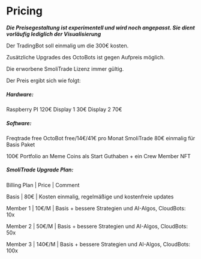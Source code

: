 # Pricing
_**Die Preisegestaltung ist experimentell und wird noch angepasst. Sie dient vorläufig lediglich der Visualisierung**_


Der TradingBot soll einmalig um die 300€ kosten. 

Zusätzliche Upgrades des OctoBots ist gegen Aufpreis möglich.

Die erworbene SmoliTrade Lizenz immer gültig. 

Der Preis ergibt sich wie folgt:

##### Hardware:
Raspberry PI     120€
Display 1             30€
Display 2             70€

##### Software:
Freqtrade           free
OctoBot              free/14€/41€ pro Monat
SmoliTrade        80€                 einmalig für Basis Paket

100€                 Portfolio an Meme Coins als Start Guthaben + ein Crew Member NFT


##### SmoliTrade Upgrade Plan:

Billing Plan |   Price  |           Comment

Basis        |     80€  |            Kosten einmalig, regelmäßige und kostenfreie updates

Member 1     |   10€/M  |            Basis + bessere Strategien und AI-Algos, CloudBots: 10x

Member 2     |   50€/M  |            Basis + bessere Strategien und AI-Algos, CloudBots: 50x

Member 3     |  140€/M  |            Basis + bessere Strategien und AI-Algos, CloudBots: 100x


